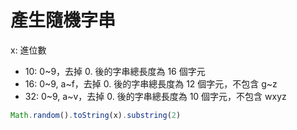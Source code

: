 # 產生隨機字串

x: 進位數

-   10: 0~9，去掉 0. 後的字串總長度為 16 個字元
-   16: 0~9, a~f，去掉 0. 後的字串總長度為 12 個字元，不包含 g~z
-   32: 0~9, a~v，去掉 0. 後的字串總長度為 10 個字元，不包含 wxyz

```js
Math.random().toString(x).substring(2)
```

